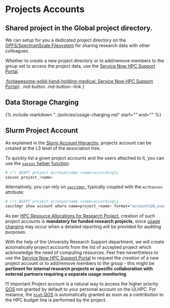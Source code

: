 # Projects Accounts

## Shared project in the Global project directory.

We can setup for you a dedicated project directory on the [GPFS/SpectrumScale Filesystem](../filesystems/gpfs.md#global-project-directory-projecthomeworkprojects) for sharing research data with other colleagues.

Whether to _create_ a new project directory or to add/remove members to the group set to access the project data, use the [Service Now HPC Support Portal](https://hpc.uni.lu/support).

[:fontawesome-solid-hand-holding-medical: Service Now HPC Support Portal](https://hpc.uni.lu/support){: .md-button .md-button--link }

## Data Storage Charging

{%
   include-markdown "../policies/usage-charging.md"
   start="<!--data-charging-start-->"
   end="<!--data-charging-end-->"
%}

## Slurm Project Account

As explained in the [Slurm Account Hierarchy](../slurm/accounts.md), projects account can be created at the L3 level of the association tree.

To quickly list a given project accounts and the users attached to it, you can use the [`sassoc` helper function](https://github.com/ULHPC/tools/blob/master/slurm/profile.d/slurm.sh):

```bash
# /!\ ADAPT project acronym/name <name>accordingly
sassoc project_<name>
```

Alternatively, you can rely on [`sacctmgr`](https://slurm.schedmd.com/sacctmgr.html), typically coupled with the `withassoc` attribute:

```bash
# /!\ ADAPT project acronym/name <name>accordingly
sacctmgr show account where name=project_<name> format="account%20,user%20,Share,QOS%50" withassoc
```

As per [HPC Resource Allocations for Research Project](../policies/usage-charging.md#hpc-resource-allocations-for-research-project), creation of such project accounts is **mandatory for funded research projects**, since [usage charging](../policies/usage-charging.md) may occur when a detailed reporting will be provided for auditing purposes.

With the help of the University Research Support department, we will create automatically project accounts from the list of accepted project which acknowledge the need of computing resources.
Feel free nevertheless to use the [Service Now HPC Support Portal](https://hpc.uni.lu/support) to request the _creation_ of a new project account or to add/remove members to the group - this might be **pertinent for internal research projects or specific collaboration with external partners requiring a separate usage monitoring**.

!!! important
    Project account is a natural way to access the higher priority [QOS](../slurm/qos.md) not granted by default to your personal account on the ULHPC. For instance, the [`high` QOS](../slurm/qos.md) is automatically granted as soon as a contribution to the HPC budget line is performed by the project.
